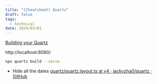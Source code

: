 ```yaml
---
title: "[Cheatsheet] Quartz"
draft: false
tags:
  - technical
date: 2024/03/01
---
```


[Building your Quartz](https://quartz.jzhao.xyz/build) 

http://localhost:8080/

```bash
npx quartz build --serve
```


- Hide all the dates [quartz/quartz.layout.ts at v4 · jackyzha0/quartz · GitHub](https://github.com/jackyzha0/quartz/blob/v4/quartz.layout.ts#L21)

